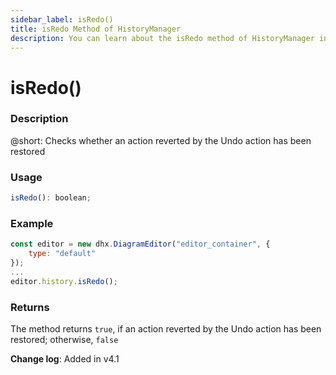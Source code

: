 ```yaml
---
sidebar_label: isRedo()
title: isRedo Method of HistoryManager
description: You can learn about the isRedo method of HistoryManager in the documentation of the DHTMLX JavaScript Diagram library. Browse developer guides and API reference, try out code examples and live demos, and download a free 30-day evaluation version of DHTMLX Diagram.
---
```


# isRedo()

### Description

@short: Checks whether an action reverted by the Undo action has been restored

### Usage

~~~jsx
isRedo(): boolean;
~~~

### Example

~~~jsx {5}
const editor = new dhx.DiagramEditor("editor_container", { 
    type: "default"
});
...
editor.history.isRedo();
~~~

### Returns

The method returns `true`, if an action reverted by the Undo action has been restored; otherwise, `false`

**Change log**: Added in v4.1
